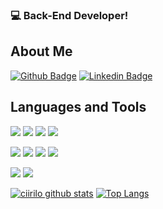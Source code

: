 
### :computer: Back-End Developer! 

## About Me

[![Github Badge](https://img.shields.io/badge/-Github-000?style=flat-square&logo=Github&logoColor=white&link=https://github.com/ciirilo)](https://github.com/ciirilo) [![Linkedin Badge](https://img.shields.io/badge/-LinkedIn-blue?style=flat-square&logo=Linkedin&logoColor=white&link=https://www.linkedin.com/in/paulo-machado-mariano-5991991b7)](https://www.linkedin.com/in/paulo-machado-mariano-5991991b7)

## Languages and Tools

<img src= "https://img.shields.io/badge/Java-ED8B00?style=for-the-badge&logo=java&logoColor=white">   <img src= "https://img.shields.io/badge/JavaScript-323330?style=for-the-badge&logo=javascript&logoColor=F7DF1E">  <img src= "https://img.shields.io/badge/C%23-239120?style=for-the-badge&logo=c-sharp&logoColor=white">   <img src= "https://img.shields.io/badge/PHP-777BB4?style=for-the-badge&logo=php&logoColor=white">  

<img src= "https://img.shields.io/badge/Spring_Boot-F2F4F9?style=for-the-badge&logo=spring-boot">   <img src= "https://img.shields.io/badge/Node.js-339933?style=for-the-badge&logo=nodedotjs&logoColor=white">  <img src= "https://img.shields.io/badge/.NET-512BD4?style=for-the-badge&logo=dotnet&logoColor=white"> <img src= "https://img.shields.io/badge/Laravel-FF2D20?style=for-the-badge&logo=laravel&logoColor=white">  

<img src= "https://img.shields.io/badge/MySQL-005C84?style=for-the-badge&logo=mysql&logoColor=white"> <img src= "https://img.shields.io/badge/PLSQL-F80000?style=for-the-badge&logo=oracle&logoColor=black"> 

[![ciirilo github stats](https://github-readme-stats.vercel.app/api?username=ciirilo&show_icons=true&theme=tokyonight&include_all_commits=true)](https://github.com/ciirilo/github-readme-stats)
[![Top Langs](https://github-readme-stats.vercel.app/api/top-langs/?username=ciirilo&layout=compact&theme=tokyonight)](https://github.com/ciirilo/github-readme-stats)
